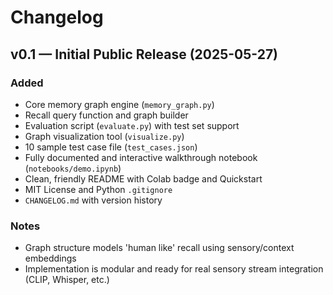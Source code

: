 # Changelog

## v0.1 — Initial Public Release (2025-05-27)

### Added
- Core memory graph engine (`memory_graph.py`)
- Recall query function and graph builder
- Evaluation script (`evaluate.py`) with test set support
- Graph visualization tool (`visualize.py`)
- 10 sample test case file (`test_cases.json`)
- Fully documented and interactive walkthrough notebook (`notebooks/demo.ipynb`)
- Clean, friendly README with Colab badge and Quickstart
- MIT License and Python `.gitignore`
- `CHANGELOG.md` with version history

### Notes
- Graph structure models 'human like' recall using sensory/context embeddings
- Implementation is modular and ready for real sensory stream integration (CLIP, Whisper, etc.)
